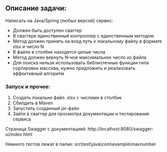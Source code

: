 ## Описание задачи:
Написать на Java/Spring (любых версий) сервис:
- Должен быть доступен сваггер
- В сваггере единственный контроллер с единственным методом
- Метод должен принять на вход путь к локальному файлу в формате xlsx и число N
- В файле в столбик находятся целые числа
- Метод должен вернуть N-ное максимальное число из файла
- Для поиска нельзя использовать библиотечные функции типа сортировки массива, нужно предложить и реализовать эффективный алгоритм

### Запуск и прочее:
1) Создать локально файл .xlsx с числами в столбик
2) Сбилдить в Maven
3) Запустить созданный jar-файл
4) Зайти в сваггер для просмотра документации и тестирования сервиса

Страница Swagger с документацией: http://localhost:8080/swagger-ui/index.html

Немного тестов лежат в папке: src\test\java\com\example\maxnumber
